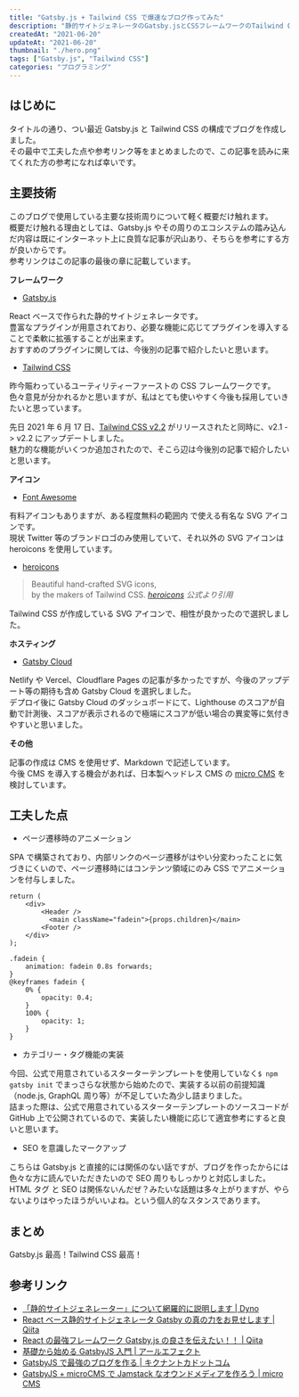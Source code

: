 ```yaml
---
title: "Gatsby.js + Tailwind CSS で爆速なブログ作ってみた"
description: "静的サイトジェネレータのGatsby.jsとCSSフレームワークのTailwind CSSという構成で表示速度の早いブログを作成しました。この記事ではブログを作る際に使用した技術周りの事や、参考になるリンクを紹介しています。"
createdAt: "2021-06-20"
updateAt: "2021-06-20"
thumbnail: "./hero.png"
tags: ["Gatsby.js", "Tailwind CSS"]
categories: "プログラミング"
---
```


## はじめに

タイトルの通り、つい最近 Gatsby.js と Tailwind CSS の構成でブログを作成しました。  
その最中で工夫した点や参考リンク等をまとめましたので、この記事を読みに来てくれた方の参考になれば幸いです。

## 主要技術

このブログで使用している主要な技術周りについて軽く概要だけ触れます。  
概要だけ触れる理由としては、Gatsby.js やその周りのエコシステムの踏み込んだ内容は既にインターネット上に良質な記事が沢山あり、そちらを参考にする方が良いからです。  
参考リンクはこの記事の最後の章に記載しています。

**フレームワーク**

- [Gatsby.js](https://www.gatsbyjs.com/)

React ベースで作られた静的サイトジェネレータです。  
豊富なプラグインが用意されており、必要な機能に応じてプラグインを導入することで柔軟に拡張することが出来ます。  
おすすめのプラグインに関しては、今後別の記事で紹介したいと思います。

- [Tailwind CSS](https://tailwindcss.com/)

昨今賑わっているユーティリティーファーストの CSS フレームワークです。  
色々意見が分かれるかと思いますが、私はとても使いやすく今後も採用していきたいと思っています。

先日 2021 年 6 月 17 日、[Tailwind CSS v2.2](https://blog.tailwindcss.com/tailwindcss-2-2) がリリースされたと同時に、v2.1 -> v2.2 にアップデートしました。  
魅力的な機能がいくつか追加されたので、そこら辺は今後別の記事で紹介したいと思います。

**アイコン**

- [Font Awesome](https://fontawesome.com/v5.15/icons)

有料アイコンもありますが、ある程度無料の範囲内 で使える有名な SVG アイコンです。  
現状 Twitter 等のブランドロゴのみ使用していて、それ以外の SVG アイコンは heroicons を使用しています。

- [heroicons](https://heroicons.com/)

> Beautiful hand-crafted SVG icons,  
> by the makers of Tailwind CSS.
> <cite>[heroicons](https://heroicons.com/) 公式より引用</cite>

Tailwind CSS が作成している SVG アイコンで、相性が良かったので選択しました。

**ホスティング**

- [Gatsby Cloud](https://www.gatsbyjs.com/products/cloud/)

Netlify や Vercel、Cloudflare Pages の記事が多かったですが、今後のアップデート等の期待も含め Gatsby Cloud を選択しました。  
デプロイ後に Gatsby Cloud のダッシュボードにて、Lighthouse のスコアが自動で計測後、スコアが表示されるので極端にスコアが低い場合の異変等に気付きやすいと思いました。

**その他**

記事の作成は CMS を使用せず、Markdown で記述しています。  
今後 CMS を導入する機会があれば、日本製ヘッドレス CMS の [micro CMS](https://microcms.io/) を検討しています。

## 工夫した点

- ページ遷移時のアニメーション

SPA で構築されており、内部リンクのページ遷移がはやい分変わったことに気づきにくいので、ページ遷移時にはコンテンツ領域にのみ CSS でアニメーションを付与しました。

```jsx{4}:title=LayoutComponent
return (
	<div>
		<Header />
		  <main className="fadein">{props.children}</main>
		<Footer />
	</div>
);
```

```css:title=CSS
.fadein {
	animation: fadein 0.8s forwards;
}
@keyframes fadein {
	0% {
		opacity: 0.4;
	}
	100% {
		opacity: 1;
	}
}
```

- カテゴリー・タグ機能の実装

今回、公式で用意されているスターターテンプレートを使用していなく`$ npm gatsby init` でまっさらな状態から始めたので、実装する以前の前提知識（node.js, GraphQL 周り等）が不足していた為少し詰まりました。  
詰まった際は、公式で用意されているスターターテンプレートのソースコードが GitHub 上で公開されているので、実装したい機能に応じて適宜参考にすると良いと思います。

- SEO を意識したマークアップ

こちらは Gatsby.js と直接的には関係のない話ですが、ブログを作ったからには色々な方に読んでいただきたいので SEO 周りもしっかりと対応しました。  
HTML タグ と SEO は関係ないんだぜ？みたいな話題は多々上がりますが、やらないよりはやったほうがいいよね。という個人的なスタンスであります。

## まとめ

Gatsby.js 最高！Tailwind CSS 最高！

## 参考リンク

- [「静的サイトジェネレーター」について網羅的に説明します | Dyno](https://dyno.design/articles/what-is-static-site-generator/)
- [React ベース静的サイトジェネレータ Gatsby の真の力をお見せします | Qiita](https://qiita.com/uehaj/items/1b7f0a86596353587466)
- [React の最強フレームワーク Gatsby.js の良さを伝えたい！！ | Qiita](https://qiita.com/hppRC/items/00739eaf9ae7fc95c1ca)
- [基礎から始める GatsbyJS 入門 | アールエフェクト](https://reffect.co.jp/react/gatsby-basic-tutorial-for-beginners)
- [GatsbyJS で最強のブログを作る | キクナントカドットコム](https://kikunantoka.com/tags/gatsby-js%E3%81%A7%E6%9C%80%E5%BC%B7%E3%81%AE%E3%83%96%E3%83%AD%E3%82%B0%E3%82%92%E4%BD%9C%E3%82%8B/)
- [GatsbyJS + microCMS で Jamstack なオウンドメディアを作ろう | micro CMS](https://blog.microcms.io/gatsby-microcms-media)
